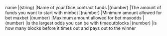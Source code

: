 name                                         |(string)                     |Name of your Dice contract
funds                                        |(number)                     |The amount of funds you want to start with
minbet                                       |(number)                     |Minimum amount allowed for bet
maxbet                                       |(number)                     |Maximum amount allowed for bet
maxodds                                      |(number)                     |is the largest odds you can be with
timeoutblocks                                |(number)                     |is how many blocks before it times out and pays out to the winner

